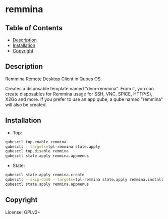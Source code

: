 # remmina

## Table of Contents

* [Description](#description)
* [Installation](#installation)
* [Copyright](#copyright)

## Description

Remmina Remote Desktop Client in Qubes OS.

Creates a disposable template named "dvm-remmina". From it, you can create
disposables for Remmina usage for SSH, VNC, SPICE, HTTP(S), X2Go and more. If
you prefer to use an app qube, a qube named "remmina" will also be created.

## Installation

- Top:
```sh
qubesctl top.enable remmina
qubesctl --targets=tpl-remmina state.apply
qubesctl top.disable remmina
qubesctl state.apply remmina.appmenus
```

- State:
```sh
qubesctl state.apply remmina.create
qubesctl --skip-dom0 --targets=tpl-remmina state.apply remmina.install
qubesctl state.apply remmina.appmenus
```
## Copyright

License: GPLv2+
